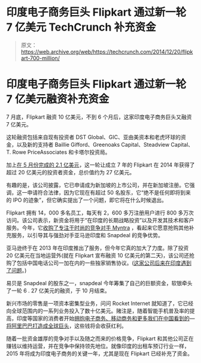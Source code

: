 # 印度电子商务巨头 Flipkart 通过新一轮 7 亿美元 TechCrunch 补充资金

> 原文：<https://web.archive.org/web/https://techcrunch.com/2014/12/20/flipkart-700-million/>

# 印度电子商务巨头 Flipkart 通过新一轮 7 亿美元融资补充资金

7 月底，Flipkart 融资 10 亿美元，不到 6 个月后，这家印度电子商务巨头又融资 7 亿美元。

这轮融资包括来自现有投资者 DST Global、GIC、亚由美资本和老虎环球的资金，以及新的支持者 Baillie Gifford、Greenoaks Capital、Steadview Capital、T. Rowe PriceAssociates 和卡塔尔投资局。

加上[在 5 月份完成的 2.1 亿美元](https://web.archive.org/web/20221207173743/https://beta.techcrunch.com/2014/05/26/flipkart-raises-210m-in-new-funding-from-dst-global-and-returning-investors/)，这一轮让成立 7 年的 Flipkart 在 2014 年获得了超过 20 亿美元的投资者资金，总价值约为 27 亿美元。

有趣的是，该公司披露，它已申请成为新加坡的上市公司，并在新加坡注册。它强调，这一申请符合法律，因为它现在有超过 50 名股东，它“绝不是任何即将到来的 IPO 的迹象”，但它确实提出了一个问题，即它将在什么时候退出。

Flipkart 拥有 14，000 多名员工，每天有 2，600 多万注册用户进行 800 多万次访问。该公司表示，新资金将用于“在印度的长期战略投资”以及开发其技术和客户服务。今年，它[收购了专注于时尚的竞争对手 Myntra](https://web.archive.org/web/20221207173743/https://beta.techcrunch.com/2014/05/22/flipkart-myntra-acqusition/) ，看起来它愿意抢购其他补充服务，以引导其与强劲对手亚马逊印度和 Snapdeal 的竞争优势。

亚马逊终于在 2013 年在印度推出了服务，但今年它真的加大了力度。除了投资 20 亿美元在当地运营外(就在 Flipkart 宣布融资 10 亿美元的第二天)，该公司还抢购了包括中国电话公司一加在内的一些独家销售协议。([这家公司后来在印度遇到了问题](https://web.archive.org/web/20221207173743/https://beta.techcrunch.com/2014/12/17/oneplus-india-sales-ban/)。)

易贝是 Snapdeal 的股东之一，snapdeal 今年筹集了自己的巨额资金，软银牵头了一轮 6 . 27 亿美元的融资，于 10 月结束。

新兴市场的零售是一项资本密集型业务，问问 Rocket Internet 就知道了，它已经向全球范围内的一系列业务投入了数十亿美元。赌注是，随着智能手机普及率的提高，印度等国家的消费者开始[拥抱电子商务、移动商务和更多我们在中国看到的](https://web.archive.org/web/20221207173743/https://beta.techcrunch.com/2014/12/08/alibabas-alipay-now-sees-over-half-of-its-transactions-in-china-from-mobile-devices/)—[将阿里巴巴打造成全球巨头](https://web.archive.org/web/20221207173743/https://beta.techcrunch.com/2014/09/22/its-official-alibaba-is-the-biggest-ipo-ever/)，这些钱将会收获红利。

随着一批资金雄厚的竞争对手以及随之而来的价格竞争，Flipkart 和其他公司正在赚钱以维持运营，并在竞争中保持领先地位。就像印度的出租车预订行业一样，2015 年将成为印度电子商务的关键一年，尤其是现在 Flipkart 已经补充了资金。